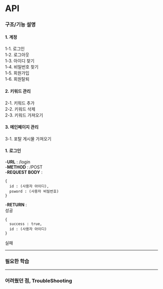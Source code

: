 # API

### 구조/기능 설명

#### 1. 계정
  1-1. 로그인  
  1-2. 로그아웃  
  1-3. 아이디 찾기  
  1-4. 비밀번호 찾기  
  1-5. 회원가입  
  1-6. 회원탈퇴  
#### 2. 키워드 관리  
  2-1. 키워드 추가  
  2-2. 키워드 삭제  
  2-3. 키워드 가져오기  
#### 3. 메인페이지 관리
  3-1. 포탈 게시물 가져오기  
  
#### 1. 로그인
-**URL** : /login  
-**METHOD** : /POST  
-**REQUEST BODY** :
```
{  
  id : (사용자 아이디),
  psword : (사용자 비밀번호)  
}
```
-**RETURN** :  
성공
```
{
  success : true,  
  id : (사용자 아이디)  
}
```
실패  

---
### 필요한 학습



---
### 어려웠던 점, TroubleShooting



